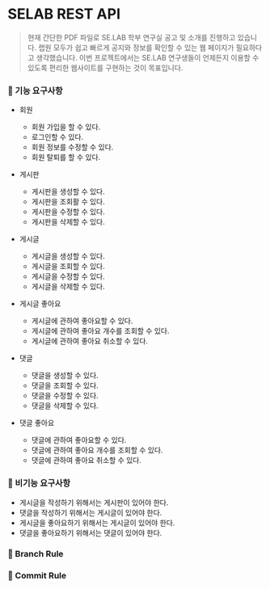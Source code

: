# SELAB REST API

> 현재 간단한 PDF 파일로 SE.LAB 학부 연구실 공고 및 소개를 진행하고 있습니다. 랩원 모두가 쉽고 빠르게 공지와 정보를
> 확인할 수 있는 웹 페이지가 필요하다고 생각했습니다. 이번 프로젝트에서는 SE.LAB 연구생들이 언제든지 이용할 수
> 있도록 편리한 웹사이트를 구현하는 것이 목표입니다.

### 📘 기능 요구사항

* 회원
    * 회원 가입을 할 수 있다.
    * 로그인할 수 있다.
    * 회원 정보를 수정할 수 있다.
    * 회원 탈퇴를 할 수 있다.


* 게시판
    * 게시판을 생성할 수 있다.
    * 게시판을 조회활 수 있다.
    * 게시판을 수정할 수 있다.
    * 게시판을 삭제할 수 있다.


* 게시글
    * 게시글을 생성할 수 있다.
    * 게시글을 조회할 수 있다.
    * 게시글을 수정할 수 있다.
    * 게시글을 삭제할 수 있다.


* 게시글 좋아요
    * 게시글에 관하여 좋아요할 수 있다.
    * 게시글에 관하여 좋아요 개수를 조회할 수 있다.
    * 게시글에 관하여 좋아요 취소할 수 있다.


* 댓글
    * 댓글을 생성할 수 있다.
    * 댓글을 조회할 수 있다.
    * 댓글을 수정할 수 있다.
    * 댓글을 삭제할 수 있다.


* 댓글 좋아요
    * 댓글에 관하여 좋아요할 수 있다.
    * 댓글에 관하여 좋아요 개수를 조회할 수 있다.
    * 댓글에 관하여 좋아요 취소할 수 있다.

### 📗 비기능 요구사항

* 게시글을 작성하기 위해서는 게시판이 있어야 한다.
* 댓글을 작성하기 위해서는 게시글이 있어야 한다.
* 게시글을 좋아요하기 위해서는 게시글이 있어야 한다.
* 댓글을 좋아요하기 위해서는 댓글이 있어야 한다.

### 📌 Branch Rule

### 📎 Commit Rule

